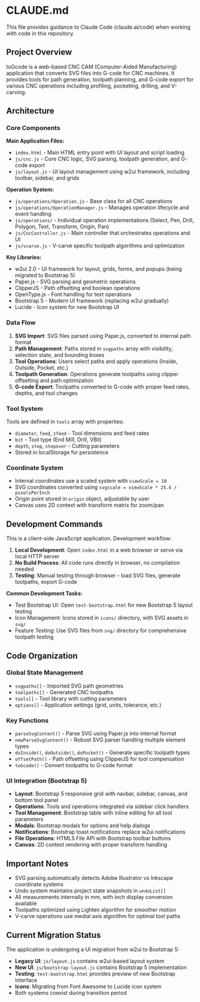 # CLAUDE.md

This file provides guidance to Claude Code (claude.ai/code) when working with code in this repository.

## Project Overview

toGcode is a web-based CNC CAM (Computer-Aided Manufacturing) application that converts SVG files into G-code for CNC machines. It provides tools for path generation, toolpath planning, and G-code export for various CNC operations including profiling, pocketing, drilling, and V-carving.

## Architecture

### Core Components

**Main Application Files:**
- `index.html` - Main HTML entry point with UI layout and script loading
- `js/cnc.js` - Core CNC logic, SVG parsing, toolpath generation, and G-code export
- `js/layout.js` - UI layout management using w2ui framework, including toolbar, sidebar, and grids

**Operation System:**
- `js/operations/Operation.js` - Base class for all CNC operations
- `js/operations/OperationManager.js` - Manages operation lifecycle and event handling
- `js/operations/` - Individual operation implementations (Select, Pen, Drill, Polygon, Text, Transform, Origin, Pan)
- `js/CncController.js` - Main controller that orchestrates operations and UI
- `js/vcarve.js` - V-carve specific toolpath algorithms and optimization

**Key Libraries:**
- w2ui 2.0 - UI framework for layout, grids, forms, and popups (being migrated to Bootstrap 5)
- Paper.js - SVG parsing and geometric operations
- ClipperJS - Path offsetting and boolean operations
- OpenType.js - Font handling for text operations
- Bootstrap 5 - Modern UI framework (replacing w2ui gradually)
- Lucide - Icon system for new Bootstrap UI

### Data Flow

1. **SVG Import**: SVG files parsed using Paper.js, converted to internal path format
2. **Path Management**: Paths stored in `svgpaths` array with visibility, selection state, and bounding boxes
3. **Tool Operations**: Users select paths and apply operations (Inside, Outside, Pocket, etc.)
4. **Toolpath Generation**: Operations generate toolpaths using clipper offsetting and path optimization
5. **G-code Export**: Toolpaths converted to G-code with proper feed rates, depths, and tool changes

### Tool System

Tools are defined in `tools` array with properties:
- `diameter`, `feed`, `zfeed` - Tool dimensions and feed rates
- `bit` - Tool type (End Mill, Drill, VBit)
- `depth`, `step`, `stepover` - Cutting parameters
- Stored in localStorage for persistence

### Coordinate System

- Internal coordinates use a scaled system with `viewScale = 10`
- SVG coordinates converted using `svgscale = viewScale * 25.4 / pixelsPerInch`
- Origin point stored in `origin` object, adjustable by user
- Canvas uses 2D context with transform matrix for zoom/pan

## Development Commands

This is a client-side JavaScript application. Development workflow:

1. **Local Development**: Open `index.html` in a web browser or serve via local HTTP server
2. **No Build Process**: All code runs directly in browser, no compilation needed
3. **Testing**: Manual testing through browser - load SVG files, generate toolpaths, export G-code

**Common Development Tasks:**
- Test Bootstrap UI: Open `test-bootstrap.html` for new Bootstrap 5 layout testing
- Icon Management: Icons stored in `icons/` directory, with SVG assets in `svg/`
- Feature Testing: Use SVG files from `svg/` directory for comprehensive toolpath testing

## Code Organization

### Global State Management
- `svgpaths[]` - Imported SVG path geometries
- `toolpaths[]` - Generated CNC toolpaths  
- `tools[]` - Tool library with cutting parameters
- `options[]` - Application settings (grid, units, tolerance, etc.)

### Key Functions
- `parseSvgContent()` - Parse SVG using Paper.js into internal format  
- `newParseSvgContent()` - Robust SVG parser handling multiple element types
- `doInside()`, `doOutside()`, `doPocket()` - Generate specific toolpath types
- `offsetPath()` - Path offsetting using ClipperJS for tool compensation
- `toGcode()` - Convert toolpaths to G-code format

### UI Integration (Bootstrap 5)
- **Layout**: Bootstrap 5 responsive grid with navbar, sidebar, canvas, and bottom tool panel
- **Operations**: Tools and operations integrated via sidebar click handlers
- **Tool Management**: Bootstrap table with inline editing for all tool parameters
- **Modals**: Bootstrap modals for options and help dialogs  
- **Notifications**: Bootstrap toast notifications replace w2ui notifications
- **File Operations**: HTML5 File API with Bootstrap toolbar buttons
- **Canvas**: 2D context rendering with proper transform handling

## Important Notes

- SVG parsing automatically detects Adobe Illustrator vs Inkscape coordinate systems
- Undo system maintains project state snapshots in `undoList[]`
- All measurements internally in mm, with inch display conversion available
- Toolpaths optimized using Lighten algorithm for smoother motion
- V-carve operations use medial axis algorithm for optimal tool paths

## Current Migration Status

The application is undergoing a UI migration from w2ui to Bootstrap 5:
- **Legacy UI**: `js/layout.js` contains w2ui-based layout system
- **New UI**: `js/bootstrap-layout.js` contains Bootstrap 5 implementation
- **Testing**: `test-bootstrap.html` provides preview of new Bootstrap interface
- **Icons**: Migrating from Font Awesome to Lucide icon system
- Both systems coexist during transition period
